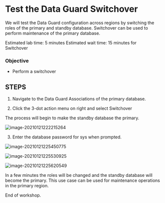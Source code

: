 # Test the Data Guard Switchover


We will test the Data Guard configuration across regions by switching the roles of the primary and standby database.  Switchover can be used to perform maintenance of the primary database.

Estimated lab time:  5 minutes
Estimated wait time: 15 minutes for Switchover

### Objective
- Perform a switchover

## STEPS
1. Navigate to the Data Guard Associations of the primary database.

2. Click the 3-dot action menu on right  and select Switchover


The process will begin to make the standby database the primary.



![image-20210121222215264](./images/image-20210121222215264.png?lastModify=1611298659)

3. Enter the database password for sys when prompted.



![image-20210121225450775](./images/image-20210121225450775.png)



![image-20210121225530925](./images/image-20210121225530925.png)



![image-20210121225620549](./images/image-20210121225620549.png)

In a few minutes the roles will be changed and the standby database will become the primary.  This use case can be used for maintenance operations in the primary region.

End of workshop.
